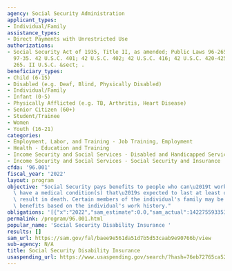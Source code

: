 ```yaml
---
agency: Social Security Administration
applicant_types:
- Individual/Family
assistance_types:
- Direct Payments with Unrestricted Use
authorizations:
- Social Security Act of 1935, Title II, as amended; Public Laws 96-265; 97-123, and
  97-35. 42 U.S.C. 401; 42 U.S.C. 402; 42 U.S.C. 416; 42 U.S.C. 420-425. Pub. L. 96,
  265. II U.S.C. &sect; .
beneficiary_types:
- Child (6-15)
- Disabled (e.g. Deaf, Blind, Physically Disabled)
- Individual/Family
- Infant (0-5)
- Physically Afflicted (e.g. TB, Arthritis, Heart Disease)
- Senior Citizen (60+)
- Student/Trainee
- Women
- Youth (16-21)
categories:
- Employment, Labor, and Training - Job Training, Employment
- Health - Education and Training
- Income Security and Social Services - Disabled and Handicapped Services
- Income Security and Social Services - Social Security and Insurance
cfda: '96.001'
fiscal_year: '2022'
layout: program
objective: "Social Security pays benefits to people who can\u2019t work because they\
  \ have a medical condition(s) that\u2019s expected to last at least one year or\
  \ result in death. Certain members of the individual's family may be eligible for\
  \ benefits based on the individual's work history."
obligations: '[{"x":"2022","sam_estimate":0.0,"sam_actual":142275593353.0,"usa_spending_actual":142275593353.0},{"x":"2023","sam_estimate":147634000000.0,"sam_actual":0.0,"usa_spending_actual":111438375050.0},{"x":"2024","sam_estimate":153578000000.0,"sam_actual":0.0,"usa_spending_actual":0.0}]'
permalink: /program/96.001.html
popular_name: 'Social Security Disability Insurance '
results: []
sam_url: https://sam.gov/fal/baee9e561da51d7b5d53caab9e90766b/view
sub-agency: N/A
title: Social Security Disability Insurance
usaspending_url: https://www.usaspending.gov/search/?hash=76eb72765ca5211fe889a835c34a1e55
---
```

